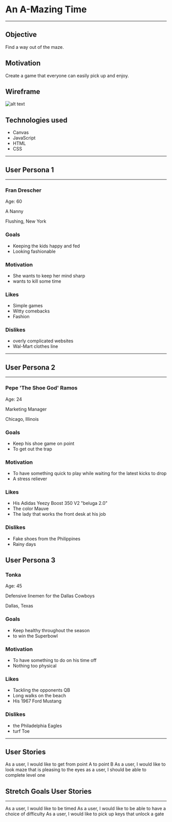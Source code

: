 # An A-Mazing Time

---

## Objective

Find a way out of the maze.

## Motivation
Create a game that everyone can easily pick up and enjoy.

## Wireframe

![alt text](https://i.imgur.com/mbkw4Y3.jpg)


## Technologies used

* Canvas
* JavaScript
* HTML
* CSS

---


## User Persona 1
---

### Fran Drescher

Age: 60

A Nanny

Flushing, New York

### Goals
* Keeping the kids happy and fed
* Looking fashionable

### Motivation
* She wants to keep her mind sharp
* wants to kill some time

### Likes
* Simple games
* Witty comebacks
* Fashion

### Dislikes
* overly complicated websites
* Wal-Mart clothes line
---

## User Persona 2
---

### Pepe 'The Shoe God' Ramos

Age: 24

Marketing Manager

Chicago, Illinois

### Goals
* Keep his shoe game on point
* To get out the trap

### Motivation
* To have something quick to play while waiting for the latest kicks to drop
* A stress reliever

### Likes
* His Adidas Yeezy Boost 350 V2 "beluga 2.0"
* The color Mauve
* The lady that works the front desk at his job

### Dislikes
* Fake shoes from the Philippines
* Rainy days


## User Persona 3

### Tonka

Age: 45

Defensive linemen for the Dallas Cowboys

Dallas, Texas

### Goals
* Keep healthy throughout the season
* to win the Superbowl

### Motivation
* To have something to do on his time off
* Nothing too physical

### Likes
* Tackling the opponents QB
* Long walks on the beach
* His 1967 Ford Mustang

### Dislikes
* the Philadelphia Eagles
* turf Toe

---

## User Stories

As a user, I would like to get from point A to point B
As a user, I would like to look maze that is pleasing to the eyes
as a user, I should be able to complete level one

## Stretch Goals User Stories
---
As a user, I would like to be timed
As a user, I would like to be able to have a choice of difficulty
As a user, I would like to pick up keys that unlock a gate
